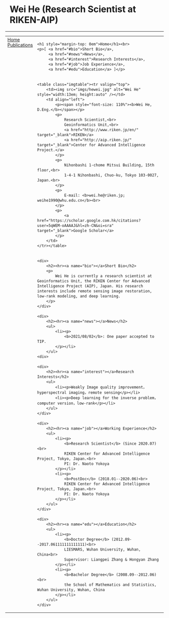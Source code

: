 <html>

<head>
    <meta http-equiv="Content-Type" content="text/html;charset=utf-8" />
    <link rel="stylesheet" type="text/css" href="style.css" />
    <title>Wei He (Research Scientist at RIKEN-AIP)</title>
</head>

<body>
<table summary="Table for page layout." id="tlayout">
<tr valign="top">
<h1 style="padding-left: 0.5em">Wei He (Research Scientist at RIKEN-AIP)</h1><hr>
<td id="layout-menu">
    <div class="menu-item"><a href="index.md" class="current">Home</a></div>
    <div class="menu-item"><a href="publication.md">Publications</a></div>
</td>
<td id="layout-content">

    <h1 style="margin-top: 0em">Home</h1><br>
    <p>[ <a href="#bio">Short Bio</a>,
         <a href="#news">News</a>,
         <a href="#interest">Research Interests</a>,
         <a href="#job">Job Experience</a>,
         <a href="#edu">Education</a> ]</p>

    
    <table class="imgtable"><tr valign="top">
        <td><img src="imgs/hewei.jpg" alt="Wei He" style="width:13em; height:auto" /></td>
        <td align="left">
            <p><span style="font-size: 110%"><b>Wei He, D.Eng.</b></span></p>
            <p>
                Research Scientist,<br>
                Geoinformatics Unit,<br>
                <a href="http://www.riken.jp/en/" target="_blank">RIKEN</a>
                <a href="http://aip.riken.jp/" target="_blank">Center for Advanced Intelligence Project.</a>
            </p>
            <p>
                Nihonbashi 1-chome Mitsui Building, 15th floor,<br>
                1-4-1 Nihonbashi, Chuo-ku, Tokyo 103-0027, Japan.<br>
            </p>
            <p>
                E-mail: <b>wei.he@riken.jp; weihe1990@whu.edu.cn</b><br>
            </p>
            <p>
                <a href="https://scholar.google.com.hk/citations?user=5qWEM-oAAAAJ&hl=zh-CN&oi=sra" target="_blank">Google Scholar</a>
            </p>
        </td>
    </tr></table>
    
    
    <div>
        <h2><hr><a name="bio"></a>Short Bio</h2>
        <p>
            Wei He is currently a research scientist at Geoinformatics Unit, the RIKEN Center for Advanced Intelligence Project (AIP), Japan. His research interests include remote sensing image restoration, low-rank modeling, and deep learning.
        </p>
    </div>
    
    <div>
        <h2><hr><a name="news"></a>News</h2>
        <ul>
            <li><p>
                <b>2021/08/02</b>: One paper accepted to TIP.
            </p></li>
        </ul>
    <div>
            
    <div>
        <h2><hr><a name="interest"></a>Research Interests</h2>
        <ul>
            <li><p>Weakly Image quality improvement，hyperspectral imaging，remote sensing</p></li>
            <li><p>Deep learning for the inverse problem，computer version，low-rank</p></li>
        </ul>
    </div>

    <div>
        <h2><hr><a name="job"></a>Working Experience</h2>
        <ul>
            <li><p>
                <b>Research Scientist</b> (Since 2020.07)<br>
                RIKEN Center for Advanced Intelligence Project, Tokyo, Japan.<br>
                PI: Dr. Naoto Yokoya   
            </p></li>
            <li><p>
                <b>PostDoc</b> (2018.01--2020.06)<br>
                RIKEN Center for Advanced Intelligence Project, Tokyo, Japan.<br>
                PI: Dr. Naoto Yokoya 
            </p></li>
        </ul>
    </div>

    <div>
        <h2><hr><a name="edu"></a>Education</h2>
        <ul>
            <li><p>
                <b>Doctor Degree</b> (2012.09--2017.061111111111111)<br>
                LIESMARS, Wuhan University, Wuhan, China<br>
                Supervisor: Liangpei Zhang & Hongyan Zhang
            </p></li>
            <li><p>
                <b>Bachelor Degree</b> (2008.09--2012.06)<br>
                the School of Mathematics and Statistics, Wuhan University, Wuhan, China 
            </p></li>
        </ul>
    </div>
